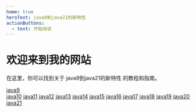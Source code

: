 ```yaml
---
home: true
heroText: java9到java21的新特性
actionButtons:
  - text: 开始阅读
---
```


# 欢迎来到我的网站

在这里，你可以找到关于 java9到java21的新特性 的教程和指南。

<!-- 绝对路径 -->

[java9](/java/java9.md)  
[java10](/java/java10.md) 
[java11](/java/java11.md) 
[java12](/java/java12.md) 
[java13](/java/java13.md) 
[java14](/java/java14.md) 
[java15](/java/java15.md) 
[java16](/java/java16.md) 
[java17](/java/java17.md) 
[java18](/java/java18.md) 
[java19](/java/java19.md) 
[java20](/java/java20.md) 
[java21](/java/java21.md) 



